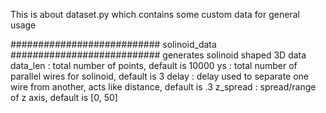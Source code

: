 This is about dataset.py which contains some custom data for general usage

########################### solinoid_data  ###########################
generates solinoid shaped 3D data 
data_len : total number of points, default is 10000
ys : total number of parallel wires for solinoid, default is 3
delay : delay used to separate one wire from another, acts like distance, default is .3
z_spread : spread/range of z axis, default is [0, 50]
